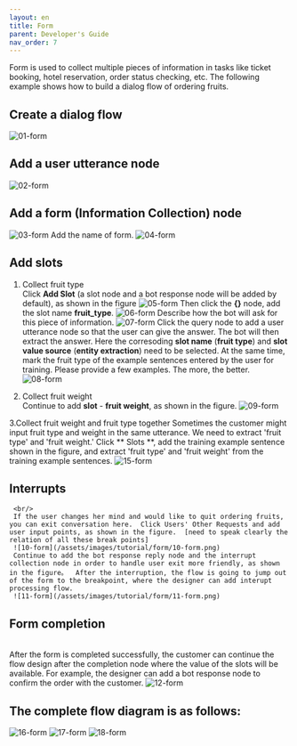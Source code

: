 ```yaml
---
layout: en
title: Form
parent: Developer's Guide
nav_order: 7
---
```


Form is used to collect multiple pieces of information in tasks like ticket booking, hotel reservation, order status checking, etc.  The following example shows how to build a dialog flow of ordering fruits. 

## Create a dialog flow
   ![01-form](/assets/images/tutorial/form/01-form.png)

## Add a user utterance node
   ![02-form](/assets/images/tutorial/form/02-form.png)

## Add a form (Information Collection) node
  ![03-form](/assets/images/tutorial/form/03-form.png)
  Add the name of form.
  ![04-form](/assets/images/tutorial/form/04-form.png)
  
## Add slots
  1. Collect fruit type
    <br/> 
     Click **Add Slot** (a slot node and a bot response node will be added by default), as shown in the figure
     ![05-form](/assets/images/tutorial/form/05-form.png)
     Then click the **{}** node, add the slot name **fruit_type**. 
     ![06-form](/assets/images/tutorial/form/06-form.png)
     Describe how the bot will ask for this piece of information.
     ![07-form](/assets/images/tutorial/form/07-form.png)
     Click the query node to add a user utterance node so that the user can give the answer.  The bot will then extract the answer. Here the corresoding **slot name** (**fruit type**) and **slot value source**  (**entity extraction**) need to be selected.
     At the same time, mark the fruit type of the example sentences entered by the user for training.  Please provide a few examples. The more, the better. 
     ![08-form](/assets/images/tutorial/form/08-form.png)

  2. Collect fruit weight
     <br/>
     Continue to add **slot** - **fruit weight**, as shown in the figure.
     ![09-form](/assets/images/tutorial/form/09-form.png)
  
  3.Collect fruit weight and fruit type together
    Sometimes the customer might input fruit type and weight in the same utterance.  We need to extract 'fruit type' and 'fruit weight.' Click ** Slots **, add the training example sentence shown in the figure, and extract 'fruit type' and 'fruit weight' from the training example sentences.
    ![15-form](/assets/images/tutorial/form/15-form.png)

## Interrupts
     <br/>
     If the user changes her mind and would like to quit ordering fruits, you can exit conversation here.  Click Users' Other Requests and add user input points, as shown in the figure.  [need to speak clearly the relation of all these break points]
     ![10-form](/assets/images/tutorial/form/10-form.png)
     Continue to add the bot response reply node and the interrupt collection node in order to handle user exit more friendly, as shown in the figure。  After the interruption, the flow is going to jump out of the form to the breakpoint, where the designer can add interupt processing flow. 
     ![11-form](/assets/images/tutorial/form/11-form.png)

## Form completion 
  <br/>After the form is completed successfully, the customer can continue the flow design after the completion node where the value of the slots will be available.  For example, the designer can add a bot response node to confirm the order with the customer. 
![12-form](/assets/images/tutorial/form/12-form.png)

## The complete flow diagram is as follows:
  ![16-form](/assets/images/tutorial/form/16-form.png)
  ![17-form](/assets/images/tutorial/form/17-form.png)
  ![18-form](/assets/images/tutorial/form/18-form.png)
